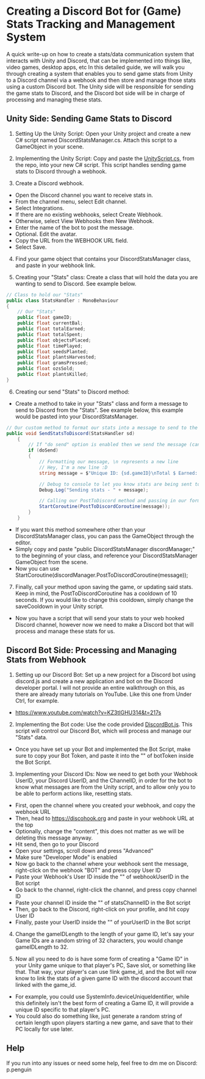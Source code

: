
# Creating a Discord Bot for (Game) Stats Tracking and Management System

A quick write-up on how to create a stats/data communication system that interacts with Unity and Discord, that can be implemented into things like, video games, desktop apps, etc
In this detailed guide, we will walk you through creating a system that enables you to send game stats from Unity to a Discord channel via a webhook and then store and manage those stats using a custom Discord bot. The Unity side will be responsible for sending the game stats to Discord, and the Discord bot side will be in charge of processing and managing these stats.




## Unity Side: Sending Game Stats to Discord
1. Setting Up the Unity Script:
Open your Unity project and create a new C# script named DiscordStatsManager.cs.
Attach this script to a GameObject in your scene.

2. Implementing the Unity Script:
Copy and paste the [UnityScript.cs](UnityScript.cs), from the repo, into your new C# script. This script handles sending game stats to Discord through a webhook.

3. Create a Discord webhook.
- Open the Discord channel you want to receive stats in.
- From the channel menu, select Edit channel.
- Select Integrations.
- If there are no existing webhooks, select Create Webhook. 
- Otherwise, select View Webhooks then New Webhook.
- Enter the name of the bot to post the message.
- Optional. Edit the avatar.
- Copy the URL from the WEBHOOK URL field.
- Select Save.

4. Find your game object that contains your DiscordStatsManager class, and paste in your webhook link.

5. Creating your "Stats" class:
Create a class that will hold the data you are wanting to send to Discord. See example below.
```c#
// Class to hold our "Stats"
public class StatsHandler : MonoBehaviour
{
    // Our "Stats"
    public float gameID;
    public float currentBal;
    public float totalEarned;
    public float totalSpent;
    public float objectsPlaced;
    public float timePlayed;
    public float seedsPlanted;
    public float plantsHarvested;
    public float gramsPressed;
    public float ozsSold;
    public float plantsKilled;
}
```

6. Creating our send "Stats" to Discord method:
- Create a method to take in your "Stats" class and form a message to send to Discord from the "Stats". See example below, this example would be pasted into your DiscordStatsManager.
```c#
// Our custom method to format our stats into a message to send to the Discord webhook
public void SendStatsToDiscord(StatsHandler sd)
    {
        // If "do send" option is enabled then we send the message (can change in editor in case you don't want stats to be sent temporarily)
        if (doSend)
        {
            // Formatting our message, \n represents a new line
            // Hey, I'm a new line :D
            string message = $"Unique ID: {sd.gameID}\nTotal $ Earned: {sd.totalEarned}\nTotal $ Spent: {sd.totalSpent}\nTotal Objects Placed: {sd.objectsPlaced}\nTotal Time Played: {sd.timePlayed}\nTotal Seeds Planted: {sd.seedsPlanted}\nTotal Plants Harvested: {sd.plantsHarvested}\nTotal Grams Pressed: {sd.gramsPressed}\nTotal Ozs Sold: {sd.ozsSold}\nTotal Plants Killed: {sd.plantsKilled}\nEnd";

            // Debug to console to let you know stats are being sent to Discord
            Debug.Log("Sending stats - " + message);

            // Calling our PostToDiscord method and passing in our formatted stats message
            StartCoroutine(PostToDiscordCoroutine(message));
        }
    }
```
- If you want this method somewhere other than your DiscordStatsManager class, you can pass the GameObject through the editor.
- Simply copy and paste "public DiscordStatsManager discordManager;" to the beginning of your class, and reference your DiscordStatsManager GameObject from the scene.
- Now you can use StartCoroutine(discordManager.PostToDiscordCoroutine(message));

7. Finally, call your method upon saving the game, or updating said stats. Keep in mind, the PostToDiscordCoroutine has a cooldown of 10 seconds. If you would like to change this cooldown, simply change the saveCooldown in your Unity script.

- Now you have a script that will send your stats to your web hooked Discord channel, however now we need to make a Discord bot that will process and manage these stats for us.

## Discord Bot Side: Processing and Managing Stats from Webhook

1. Setting up our Discord Bot:
Set up a new project for a Discord bot using discord.js and create a new application and bot on the Discord developer portal. I will not provide an entire walkthrough on this, as there are already many tutorials on YouTube. Like this one from Under Ctrl, for example.
- https://www.youtube.com/watch?v=KZ3tIGHU314&t=217s

2. Implementing the Bot code:
Use the code provided [DiscordBot.js](DiscordBot.js). This script will control our Discord Bot, which will process and manage our "Stats" data.
- Once you have set up your Bot and implemented the Bot Script, make sure to copy your Bot Token, and paste it into the "" of botToken inside the Bot Script.

3. Implementing your Discord IDs:
Now we need to get both your Webhook UserID, your Discord UserID, and the ChannelID, in order for the bot to know what messages are from the Unity script, and to allow only you to be able to perform actions like, resetting stats.
- First, open the channel where you created your webhook, and copy the webhook URL
- Then, head to https://discohook.org and paste in your webhook URL at the top
- Optionally, change the "content", this does not matter as we will be deleting this message anyway.
- Hit send, then go to your Discord
- Open your settings, scroll down and press "Advanced"
- Make sure "Developer Mode" is enabled
- Now go back to the channel where your webhook sent the message, right-click on the webhook "BOT" and press copy User ID
- Paste your Webhook's User ID inside the "" of webhookUserID in the Bot script
- Go back to the channel, right-click the channel, and press copy channel ID
- Paste your channel ID inside the "" of statsChannelID in the Bot script
- Then, go back to the Discord, right-click on your profile, and hit copy User ID
- Finally, paste your UserID inside the "" of yourUserID in the Bot script

4. Change the gameIDLength to the length of your game ID, let's say your Game IDs are a random string of 32 characters, you would change gameIDLength to 32.

5. Now all you need to do is have some form of creating a "Game ID" in your Unity game unique to that player's PC, Save slot, or something like that. That way, your player's can use !link game_id, and the Bot will now know to link the stats of a given game ID with the discord account that linked with the game_id.
- For example, you could use SystemInfo.deviceUniqueIdentifier, while this definitely isn't the best form of creating a Game ID, it will provide a unique ID specific to that player's PC.
- You could also do something like, just generate a random string of certain length upon players starting a new game, and save that to their PC locally for use later.

## Help
If you run into any issues or need some help, feel free to dm me on Discord: p.penguin

